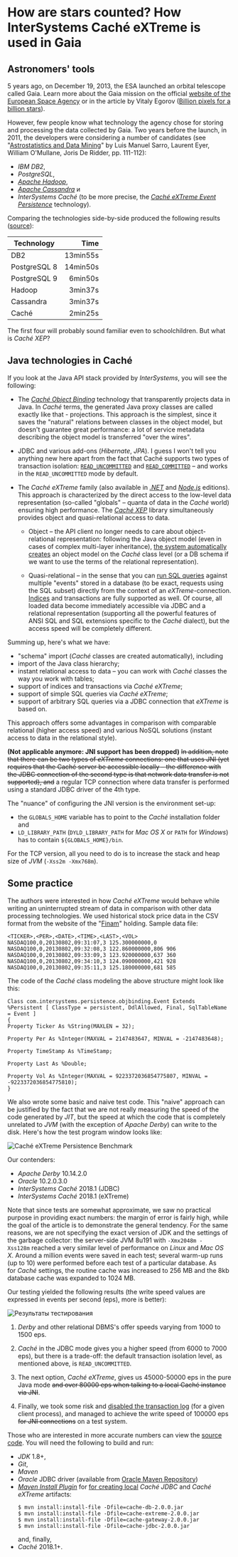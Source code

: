 # How are stars counted? How InterSystems Caché eXTreme is used in Gaia

## Astronomers' tools

5 years ago, on December 19, 2013, the ESA launched an orbital telescope called
Gaia. Learn more about the Gaia mission on the official
[website of the European Space Agency](http://sci.esa.int/gaia/) or in the
article by Vitaly Egorov
([Billion pixels for a billion stars](https://translate.google.com/translate?sl=ru&tl=en&u=https%3A%2F%2Fzelenyikot.livejournal.com%2F25742.html)).

However, few people know what technology the agency chose for storing and
processing the data collected by Gaia. Two years before the launch, in 2011, the
developers were considering a number of candidates (see
"[Astrostatistics and Data Mining](https://books.google.com/books?id=ys-e0SotvBoC&amp;lpg=PA109&amp;ots=ut05m7Pem5&amp;dq=Astrometric%20Global%20Iterative%20Solution%20Intersystems&amp;hl=ru&amp;pg=PA112#v=onepage&amp;q=Astrometric%20Global%20Iterative%20Solution%20Intersystems&amp;f=false)"
by Luis Manuel Sarro, Laurent Eyer, William O'Mullane, Joris De Ridder, pp.
111-112):

 - _IBM DB2_,
 - _PostgreSQL_,
 - _[Apache Hadoop](https://hadoop.apache.org/)_,
 - _[Apache Cassandra](https://cassandra.apache.org/)_ и
 - _InterSystems Caché_ (to be more precise, the _[Caché eXTreme Event Persistence](https://docs.intersystems.com/latest/csp/docbook/DocBook.UI.Page.cls?KEY=BXJV_xep)_
 technology). 
 
Comparing the technologies side-by-side produced the following results ([source](images/book-fragment.png)): 

| Technology   | Time     |
|--------------|---------:|
| DB2          | 13min55s |
| PostgreSQL 8 | 14min50s |
| PostgreSQL 9 |  6min50s |
| Hadoop       |  3min37s |
| Cassandra    |  3min37s |
| Caché        |  2min25s |
     
The first four will probably sound familiar even to schoolchildren. But what is
_Caché XEP_?

## Java technologies in Caché

If you look at the Java API stack provided by _InterSystems_, you will see the
following:

 - The
 _[Caché Object Binding](https://docs.intersystems.com/latest/csp/docbook/DocBook.UI.Page.cls?KEY=BLJV)_
 technology that transparently projects data in Java. In _Caché_ terms, the
 generated Java proxy classes are called exactly like that - projections. This
 approach is the simplest, since it saves the "natural" relations between
 classes in the object model, but doesn't guarantee great performance: a lot of
 service metadata describing the object model is transferred "over the wires".
 
 - JDBC and various add-ons (_Hibernate_, _JPA_). I guess I won't tell you
 anything new here apart from the fact that Caché supports two types of
 transaction isolation: 
 [`READ_UNCOMMITTED`](https://docs.oracle.com/javase/8/docs/api/java/sql/Connection.html#TRANSACTION_READ_UNCOMMITTED)
 and [`READ_COMMITTED`](https://docs.oracle.com/javase/8/docs/api/java/sql/Connection.html#TRANSACTION_READ_COMMITTED)
 – and works in the `READ_UNCOMMITTED` mode by default.

 - The _Caché eXTreme_ family (also available in
 _[.NET](https://docs.intersystems.com/latest/csp/docbook/DocBook.UI.Page.cls?KEY=BXNT)_
 and _[Node.js](https://docs.intersystems.com/latest/csp/docbook/DocBook.UI.Page.cls?KEY=BXJS)_
 editions). This approach is characterized by the direct access to the low-level
 data representation (so-called "globals" – quanta of data in the _Caché_
 world) ensuring high performance. The
 _[Caché XEP](https://docs.intersystems.com/latest/csp/docbook/DocBook.UI.Page.cls?KEY=BXJV_xep)_
 library simultaneously provides object and quasi-relational access to data.

   - Object – the API client no longer needs to care about object-relational
   representation: following the Java object model (even in cases of complex
   multi-layer inheritance),
   [the system automatically creates](https://docs.intersystems.com/latest/csp/docbook/DocBook.UI.Page.cls?KEY=BXJV_xep_import)
   an object model on the _Caché_ class level (or a DB schema if we want to use
   the terms of the relational representation).

   - Quasi-relational – in the sense that you can
   [run SQL queries](https://docs.intersystems.com/latest/csp/docbook/DocBook.UI.Page.cls?KEY=BXJV_xep_queries)
   against multiple "events" stored in a database (to be exact, requests using 
   the SQL subset) directly from the context of an _eXTreme_-connection.
   [Indices](https://docs.intersystems.com/latest/csp/docbook/DocBook.UI.Page.cls?KEY=BXJV_xep_events_indexing)
   and transactions are fully supported as well. Of course, all loaded data
   become immediately accessible via JDBC and a relational representation
   (supporting all the powerful features of ANSI SQL and SQL extensions specific
   to the _Caché_ dialect), but the access speed will be completely different.

Summing up, here's what we have:

 - "schema" import (_Caché_ classes are created automatically), including
 - import of the Java class hierarchy;
 - instant relational access to data – you can work with _Caché_ classes the way
 you work with tables;
 - support of indices and transactions via _Caché eXTreme_;
 - support of simple SQL queries via _Caché eXTreme_;
 - support of arbitrary SQL queries via a JDBC connection that _eXTreme_ is
 based on.

This approach offers some advantages in comparison with comparable relational
(higher access speed) and various NoSQL solutions (instant access to data in the
relational style).

**(Not applicable anymore: JNI support has been dropped)** ~~In addition, note
that there can be two types of _eXTreme_ connections: one that uses JNI (yet
requires that the Caché server be accessible locally – the difference with the
JDBC connection of the second type is that network data transfer is not
supported), and~~ a regular TCP connection where data transfer is performed using
a standard JDBC driver of the 4th type.

The "nuance" of configuring the JNI version is the environment set-up:

 - the `GLOBALS_HOME` variable has to point to the _Caché_ installation folder
 and
 - `LD_LIBRARY_PATH` (`DYLD_LIBRARY_PATH` for _Mac OS X_ or `PATH` for
 _Windows_) has to contain `${GLOBALS_HOME}/bin`.

For the TCP version, all you need to do is to increase the stack and heap size
of _JVM_ (`-Xss2m -Xmx768m`).

## Some practice

The authors were interested in how _Caché eXTreme_ would behave while writing an
uninterrupted stream of data in comparison with other data processing
technologies. We used historical stock price data in the CSV format from the
website of the
"[Finam](https://www.finam.ru/profile/mirovye-indeksy/nasdaq/export/)"
holding. Sample data file:

```
<TICKER>,<PER>,<DATE>,<TIME>,<LAST>,<VOL>
NASDAQ100,0,20130802,09:31:07,3 125.300000000,0
NASDAQ100,0,20130802,09:32:08,3 122.860000000,806 906
NASDAQ100,0,20130802,09:33:09,3 123.920000000,637 360
NASDAQ100,0,20130802,09:34:10,3 124.090000000,421 928
NASDAQ100,0,20130802,09:35:11,3 125.180000000,681 585
```

The code of the _Caché_ class modeling the above structure might look like this:

```
Class com.intersystems.persistence.objbinding.Event Extends %Persistent [ ClassType = persistent, DdlAllowed, Final, SqlTableName = Event ]
{
Property Ticker As %String(MAXLEN = 32);

Property Per As %Integer(MAXVAL = 2147483647, MINVAL = -2147483648);

Property TimeStamp As %TimeStamp;

Property Last As %Double;

Property Vol As %Integer(MAXVAL = 9223372036854775807, MINVAL = -9223372036854775810);
}
```

We also wrote some basic and naive test code. This "naive" approach can be
justified by the fact that we are not really measuring the speed of the code
generated by _JIT_, but the speed at which the code that is completely unrelated
to _JVM_ (with the exception of _Apache Derby_) can write to the disk. Here's
how the test program window looks like:

![Caché eXTreme Persistence Benchmark](images/persistence-benchmark.png)

Our contenders:

 - _Apache Derby_ 10.14.2.0
 - _Oracle_ 10.2.0.3.0
 - _InterSystems Caché_ 2018.1 (JDBC)
 - _InterSystems Caché_ 2018.1 (eXTreme)

Note that since tests are somewhat approximate, we saw no practical purpose in
providing exact numbers: the margin of error is fairly high, while the goal of
the article is to demonstrate the general tendency. For the same reasons, we are
not specifying the exact version of JDK and the settings of the garbage
collector: the server-side JVM 8u191 with `-Xmx2048m -Xss128m` reached a very
similar level of performance on _Linux_ and _Mac OS X_. Around a million events
were saved in each test; several warm-up runs (up to 10) were performed before
each test of a particular database. As for _Caché_ settings, the routine cache
was increased to 256 MB and the 8kb database cache was expanded to 1024 MB.

Our testing yielded the following results (the write speed values are expressed
in events per second (eps), more is better):

![Результаты тестирования](images/test-results.png)

 1. _Derby_ and other relational DBMS's offer speeds varying from 1000 to 1500
 eps.

 1. _Caché_ in the JDBC mode gives you a higher speed (from 6000 to 7000 eps),
 but there is a trade-off: the default transaction isolation level, as mentioned
 above, is `READ_UNCOMMITTED`.

 1. The next option, _Caché eXTreme_, gives us 45000-50000 eps in the pure Java
 mode ~~and over 80000 eps when talking to a local Caché instance via JNI~~.
 
 1. Finally, we took some risk and
 [disabled the transaction log](https://docs.intersystems.com/latest/csp/docbook/DocBook.UI.Page.cls?KEY=GMSM_management_journaling)
 (for a given client process), and managed to achieve the write speed of 100000
 eps ~~for JNI connections~~ on a test system.

Those who are interested in more accurate numbers can view the
[source code](https://github.com/unix-junkie/persistence-benchmark). You will
need the following to build and run:
 
 - _JDK_ 1.8+,
 - _Git_,
 - _Maven_
 - _Oracle_ JDBC driver (available from [Oracle Maven Repository](https://blogs.oracle.com/dev2dev/get-oracle-jdbc-drivers-and-ucp-from-oracle-maven-repository-without-ides)) 
 - _[Maven Install Plugin](https://maven.apache.org/plugins/maven-install-plugin/)_
 for [for creating local](https://maven.apache.org/guides/mini/guide-3rd-party-jars-local.html)
 _Caché JDBC_ and _Caché eXTreme_ artifacts:
    ```
    $ mvn install:install-file -Dfile=cache-db-2.0.0.jar
    $ mvn install:install-file -Dfile=cache-extreme-2.0.0.jar
    $ mvn install:install-file -Dfile=cache-gateway-2.0.0.jar
    $ mvn install:install-file -Dfile=cache-jdbc-2.0.0.jar
    ```
   and, finally,
 - _Caché_ 2018.1+.
